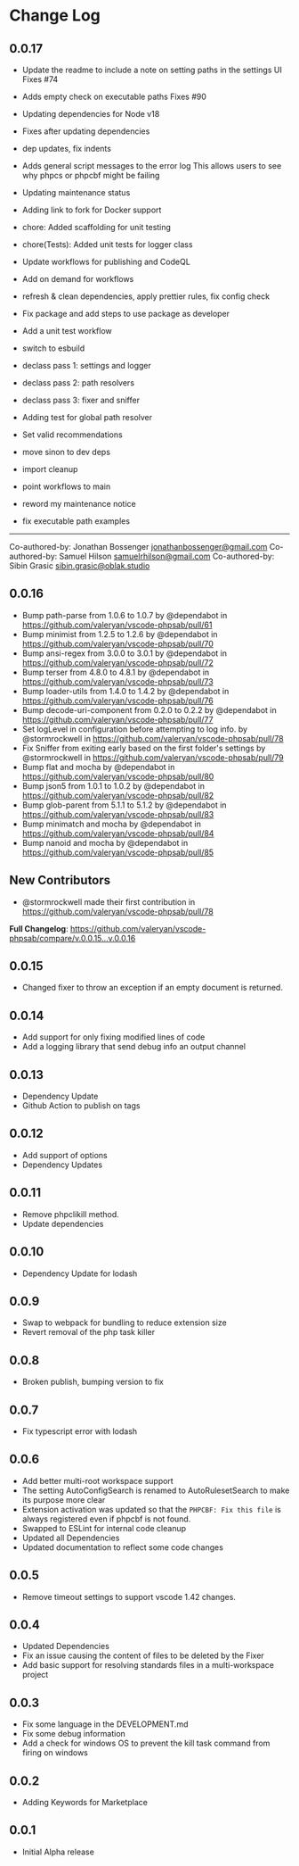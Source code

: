 # Change Log

## 0.0.17

-   Update the readme to include a note on setting paths in the settings UI
    Fixes #74

-   Adds empty check on executable paths
    Fixes #90

-   Updating dependencies for Node v18
-   Fixes after updating dependencies
-   dep updates, fix indents
-   Adds general script messages to the error log
    This allows users to see why phpcs or phpcbf might be failing
-   Updating maintenance status
-   Adding link to fork for Docker support
-   chore: Added scaffolding for unit testing
-   chore(Tests): Added unit tests for logger class
-   Update workflows for publishing and CodeQL
-   Add on demand for workflows
-   refresh & clean dependencies, apply prettier rules, fix config check
-   Fix package and add steps to use package as developer
-   Add a unit test workflow
-   switch to esbuild
-   declass pass 1: settings and logger
-   declass pass 2: path resolvers
-   declass pass 3: fixer and sniffer
-   Adding test for global path resolver
-   Set valid recommendations
-   move sinon to dev deps
-   import cleanup
-   point workflows to main
-   reword my maintenance notice
-   fix executable path examples

---

Co-authored-by: Jonathan Bossenger <jonathanbossenger@gmail.com>
Co-authored-by: Samuel Hilson <samuelrhilson@gmail.com>
Co-authored-by: Sibin Grasic <sibin.grasic@oblak.studio>

## 0.0.16

-   Bump path-parse from 1.0.6 to 1.0.7 by @dependabot in https://github.com/valeryan/vscode-phpsab/pull/61
-   Bump minimist from 1.2.5 to 1.2.6 by @dependabot in https://github.com/valeryan/vscode-phpsab/pull/70
-   Bump ansi-regex from 3.0.0 to 3.0.1 by @dependabot in https://github.com/valeryan/vscode-phpsab/pull/72
-   Bump terser from 4.8.0 to 4.8.1 by @dependabot in https://github.com/valeryan/vscode-phpsab/pull/73
-   Bump loader-utils from 1.4.0 to 1.4.2 by @dependabot in https://github.com/valeryan/vscode-phpsab/pull/76
-   Bump decode-uri-component from 0.2.0 to 0.2.2 by @dependabot in https://github.com/valeryan/vscode-phpsab/pull/77
-   Set logLevel in configuration before attempting to log info. by @stormrockwell in https://github.com/valeryan/vscode-phpsab/pull/78
-   Fix Sniffer from exiting early based on the first folder's settings by @stormrockwell in https://github.com/valeryan/vscode-phpsab/pull/79
-   Bump flat and mocha by @dependabot in https://github.com/valeryan/vscode-phpsab/pull/80
-   Bump json5 from 1.0.1 to 1.0.2 by @dependabot in https://github.com/valeryan/vscode-phpsab/pull/82
-   Bump glob-parent from 5.1.1 to 5.1.2 by @dependabot in https://github.com/valeryan/vscode-phpsab/pull/83
-   Bump minimatch and mocha by @dependabot in https://github.com/valeryan/vscode-phpsab/pull/84
-   Bump nanoid and mocha by @dependabot in https://github.com/valeryan/vscode-phpsab/pull/85

## New Contributors

-   @stormrockwell made their first contribution in https://github.com/valeryan/vscode-phpsab/pull/78

**Full Changelog**: https://github.com/valeryan/vscode-phpsab/compare/v.0.0.15...v.0.0.16

## 0.0.15

-   Changed fixer to throw an exception if an empty document is returned.

## 0.0.14

-   Add support for only fixing modified lines of code
-   Add a logging library that send debug info an output channel

## 0.0.13

-   Dependency Update
-   Github Action to publish on tags

## 0.0.12

-   Add support of options
-   Dependency Updates

## 0.0.11

-   Remove phpclikill method.
-   Update dependencies

## 0.0.10

-   Dependency Update for lodash

## 0.0.9

-   Swap to webpack for bundling to reduce extension size
-   Revert removal of the php task killer

## 0.0.8

-   Broken publish, bumping version to fix

## 0.0.7

-   Fix typescript error with lodash

## 0.0.6

-   Add better multi-root workspace support
-   The setting AutoConfigSearch is renamed to AutoRulesetSearch to make its purpose more clear
-   Extension activation was updated so that the `PHPCBF: Fix this file` is always registered even if phpcbf is not found.
-   Swapped to ESLint for internal code cleanup
-   Updated all Dependencies
-   Updated documentation to reflect some code changes

## 0.0.5

-   Remove timeout settings to support vscode 1.42 changes.

## 0.0.4

-   Updated Dependencies
-   Fix an issue causing the content of files to be deleted by the Fixer
-   Add basic support for resolving standards files in a multi-workspace project

## 0.0.3

-   Fix some language in the DEVELOPMENT.md
-   Fix some debug information
-   Add a check for windows OS to prevent the kill task command from firing on windows

## 0.0.2

-   Adding Keywords for Marketplace

## 0.0.1

-   Initial Alpha release
